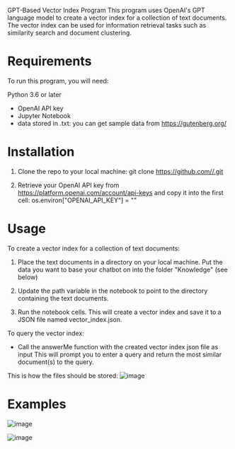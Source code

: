 GPT-Based Vector Index Program
This program uses OpenAI's GPT language model to create a vector index for a collection of text documents. The vector index can be used for information retrieval tasks such as similarity search and document clustering.

# Requirements
To run this program, you will need:

Python 3.6 or later
- OpenAI API key
- Jupyter Notebook
- data stored in .txt: you can get sample data from https://gutenberg.org/

# Installation
1. Clone the repo to your local machine: git clone https://github.com//.git

2. Retrieve your OpenAI API key from https://platform.openai.com/account/api-keys and copy it into the first cell: os.environ["OPENAI_API_KEY"] = ""

# Usage
To create a vector index for a collection of text documents:

1. Place the text documents in a directory on your local machine. Put the data you want to base your chatbot on into the folder "Knowledge" (see below)

2. Update the path variable in the notebook to point to the directory containing the text documents.

3. Run the notebook cells. This will create a vector index and save it to a JSON file named vector_index.json.

To query the vector index:

- Call the answerMe function with the created vector index json file as input
This will prompt you to enter a query and return the most similar document(s) to the query.

This is how the files should be stored:
![image](https://user-images.githubusercontent.com/99226582/235485234-f9cf1d99-c30e-443e-850a-109667909edc.png)

# Examples
![image](https://user-images.githubusercontent.com/99226582/235485384-8bc4aca7-8f6a-43db-a72f-a4d4e30f6a12.png)

![image](https://user-images.githubusercontent.com/99226582/235485408-e9259588-903d-4875-ac7d-6ab51076e060.png)
